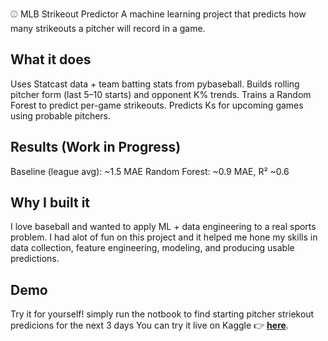 
⚾ MLB Strikeout Predictor
A machine learning project that predicts how many strikeouts a pitcher will record in a game.
## What it does
Uses Statcast data + team batting stats from pybaseball.
Builds rolling pitcher form (last 5–10 starts) and opponent K% trends.
Trains a Random Forest to predict per-game strikeouts.
Predicts Ks for upcoming games using probable pitchers.
## Results (Work in Progress)
Baseline (league avg): ~1.5 MAE
Random Forest: ~0.9 MAE, R² ~0.6

## Why I built it
I love baseball and wanted to apply ML + data engineering to a real sports problem. I had alot of fun on this project and it helped me hone my skills in data collection, feature engineering, modeling, and producing usable predictions.

## Demo
Try it for yourself! simply run the notbook to find starting pitcher striekout predicions for the next 3 days
You can try it live on Kaggle 👉 **[here](https://www.kaggle.com/code/bennettmoore94/strikeout-predictor-3)**.

